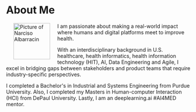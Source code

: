 # About Me

<p>
<img alt="Picture of Narciso Albarracin" height="100px" src="https://media-exp1.licdn.com/dms/image/C4E03AQEfd7EZlU4S7w/profile-displayphoto-shrink_200_200/0/1516168365741?e=1647475200&v=beta&t=EX5nZPUndxYYscjU2JCWmAKih6furBRinR_i8CvGRhU" align="left" hspace="20px">
I am passionate about making a real-world impact where humans and digital platforms meet to improve health.
</p>
<p>
With an interdisciplinary background in U.S. healthcare, health informatics, health information technology (HIT), AI, Data Engineering and Agile, I excel in bridging gaps between stakeholders and product teams that require industry-specific perspectives.
</p>
I completed a Bachelor's in Industrial and Systems Engineering from Purdue University.  Also, I completed my Masters in Human-computer Interaction (HCI) from DePaul University.  Lastly, I am an deeplearning.ai #AI4MED mentor.
